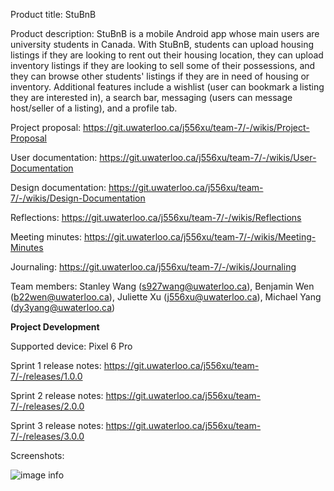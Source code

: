 Product title: StuBnB

Product description: StuBnB is a mobile Android app whose main users are university students in Canada. With StuBnB, students can upload housing listings if they are looking to rent out their housing location, they can upload inventory listings if they are looking to sell some of their possessions, and they can browse other students' listings if they are in need of housing or inventory. Additional features include a wishlist (user can bookmark a listing they are interested in), a search bar, messaging (users can message host/seller of a listing), and a profile tab.

Project proposal: https://git.uwaterloo.ca/j556xu/team-7/-/wikis/Project-Proposal

User documentation: https://git.uwaterloo.ca/j556xu/team-7/-/wikis/User-Documentation

Design documentation: https://git.uwaterloo.ca/j556xu/team-7/-/wikis/Design-Documentation

Reflections: https://git.uwaterloo.ca/j556xu/team-7/-/wikis/Reflections

Meeting minutes: https://git.uwaterloo.ca/j556xu/team-7/-/wikis/Meeting-Minutes 

Journaling: https://git.uwaterloo.ca/j556xu/team-7/-/wikis/Journaling 

Team members: Stanley Wang (s927wang@uwaterloo.ca), Benjamin Wen (b22wen@uwaterloo.ca), Juliette Xu (j556xu@uwaterloo.ca), Michael Yang (dy3yang@uwaterloo.ca)


**Project Development**

Supported device: Pixel 6 Pro

Sprint 1 release notes: https://git.uwaterloo.ca/j556xu/team-7/-/releases/1.0.0

Sprint 2 release notes: https://git.uwaterloo.ca/j556xu/team-7/-/releases/2.0.0

Sprint 3 release notes: https://git.uwaterloo.ca/j556xu/team-7/-/releases/3.0.0

Screenshots:

![image info](screenshots/Screenshot_2024-03-27_220318.png)
